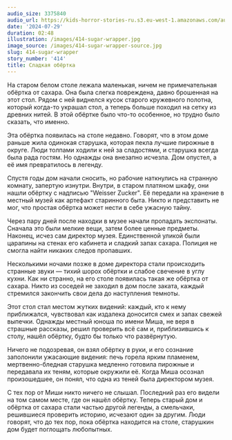 ```yaml
---
audio_size: 3375840
audio_url: https://kids-horror-stories-ru.s3.eu-west-1.amazonaws.com/audio/414-sugar-wrapper.mp3
date: '2024-07-29'
duration: 02:48
illustration: /images/414-sugar-wrapper.jpg
image_source: /images/414-sugar-wrapper-source.jpg
slug: 414-sugar-wrapper
story_number: '414'
title: Сладкая обёртка
---
```


На старом белом столе лежала маленькая, ничем не примечательная обёртка от сахара. Она была слегка повреждена, давно брошенная на этот стол. Рядом с ней виднелся кусок старого кружевного полотна, который когда-то украшал стол, а теперь больше походил на сетку из древних нитей. В этой обёртке было что-то особенное, но трудно было сказать, что именно.

Эта обёртка появилась на столе недавно. Говорят, что в этом доме раньше жила одинокая старушка, которая пекла лучшие пирожные в округе. Люди толпами ходили к ней за сладостями, и старушка всегда была рада гостям. Но однажды она внезапно исчезла. Дом опустел, а её имя превратилось в легенду.

Спустя годы дом начали сносить, но рабочие наткнулись на странную комнату, запертую изнутри. Внутри, в старом платяном шкафу, они нашли обёртку с надписью "Weisser Zucker". Её передали на хранение в местный музей как артефакт старинного быта. Никто и представить не мог, что простая обёртка может нести в себе ужасную тайну.

Через пару дней после находки в музее начали пропадать экспонаты. Сначала это были мелкие вещи, затем более ценные предметы. Наконец, исчез сам директор музея. Единственной уликой были царапины на стенах его кабинета и сладкий запах сахара. Полиция не смогла найти никаких следов пропавших.

Несколькими ночами позже в доме директора стали происходить странные звуки — тихий шорох обёртки и слабое свечение в углу кухни. Как ни странно, на его столе появилась такая же обёртка от сахара. Никто из соседей не заходил в дом после заката, каждый стремился закончить свои дела до наступления темноты.

Этот стол стал местом жутких видений: каждый, кто к нему приближался, чувствовал как издалека доносится смех и запах свежей выпечки. Однажды местный юноша по имени Миша, не веря в страшные рассказы, решил проверить всё сам и, приблизившись к столу, нашёл обёртку, будто бы только что развёрнутую.

Ничего не подозревая, он взял обёртку в руки, и его сознание заполонили ужасающие видения: печь горела ярким пламенем, мертвенно-бледная старушка медленно готовила пирожные и передавала их теням, которые окружили её. Когда Миша осознал произошедшее, он понял, что одна из теней была директором музея.

С тех пор от Миши никто ничего не слышал. Последний раз его видели на том самом месте, где он нашёл обёртку. Теперь старый дом и обёртка от сахара стали частью другой легенды, а смельчаки, решившиеся проверить историю, исчезают один за другим. Люди говорят, что до тех пор, пока обёртка находится на столе, старушкин дом будет поглощать любопытных.